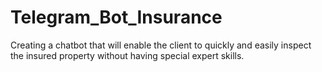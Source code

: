 # Telegram_Bot_Insurance
Creating a chatbot that will enable the client to quickly and easily inspect the insured property without having special expert skills.
